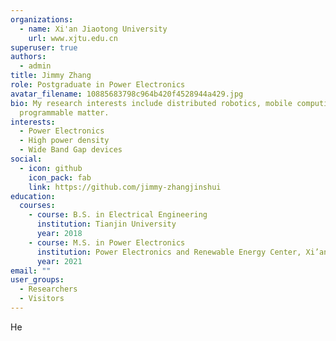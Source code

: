 ```yaml
---
organizations:
  - name: Xi'an Jiaotong University
    url: www.xjtu.edu.cn
superuser: true
authors:
  - admin
title: Jimmy Zhang
role: Postgraduate in Power Electronics
avatar_filename: 10885683798c964b420f4528944a429.jpg
bio: My research interests include distributed robotics, mobile computing and
  programmable matter.
interests:
  - Power Electronics
  - High power density
  - Wide Band Gap devices
social:
  - icon: github
    icon_pack: fab
    link: https://github.com/jimmy-zhangjinshui
education:
  courses:
    - course: B.S. in Electrical Engineering
      institution: Tianjin University
      year: 2018
    - course: M.S. in Power Electronics
      institution: Power Electronics and Renewable Energy Center, Xi’an Jiaotong University
      year: 2021
email: ""
user_groups:
  - Researchers
  - Visitors
---
```

He
